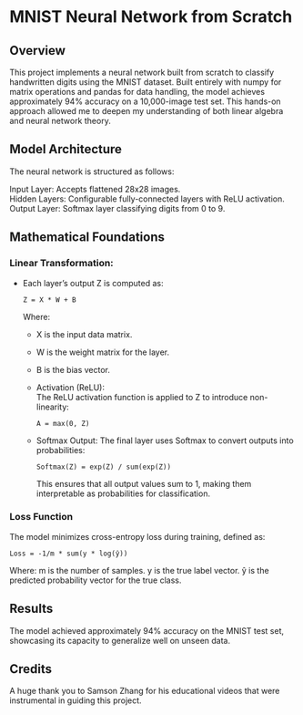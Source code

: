 # MNIST Neural Network from Scratch

## Overview
This project implements a neural network built from scratch to classify handwritten digits using the MNIST dataset. Built entirely with numpy for matrix operations and pandas for data handling, the model achieves approximately 94% accuracy on a 10,000-image test set. This hands-on approach allowed me to deepen my understanding of both linear algebra and neural network theory.

## Model Architecture
The neural network is structured as follows:

Input Layer: Accepts flattened 28x28 images. <br/> 
Hidden Layers: Configurable fully-connected layers with ReLU activation. <br/> 
Output Layer: Softmax layer classifying digits from 0 to 9. <br/> 

## Mathematical Foundations

### Linear Transformation:

 - Each layer’s output Z is computed as:
     ```
     Z = X * W + B
     ```
     Where:
     - X is the input data matrix.
     - W is the weight matrix for the layer.
     - B is the bias vector.

   - Activation (ReLU): <br/> 
     The ReLU activation function is applied to Z to introduce non-linearity: <br/> 
     ```
     A = max(0, Z)
     ```
     
   - Softmax Output:
     The final layer uses Softmax to convert outputs into probabilities:
     ```
     Softmax(Z) = exp(Z) / sum(exp(Z))
     ```
     This ensures that all output values sum to 1, making them interpretable as probabilities for classification.

### Loss Function

The model minimizes cross-entropy loss during training, defined as:
```
Loss = -1/m * sum(y * log(ŷ))
```
Where:
m is the number of samples.
y is the true label vector.
ŷ is the predicted probability vector for the true class.
        
## Results
The model achieved approximately 94% accuracy on the MNIST test set, showcasing its capacity to generalize well on unseen data.

## Credits
A huge thank you to Samson Zhang for his educational videos that were instrumental in guiding this project.

